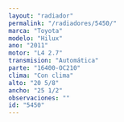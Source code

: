 ```yaml
---
layout: "radiador"
permalink: "/radiadores/5450/"
marca: "Toyota"
modelo: "Hilux"
ano: "2011"
motor: "L4 2.7"
transmision: "Automática"
parte: "16400-OC210"
clima: "Con clima"
alto: "20 5/8"
ancho: "25 1/2"
observaciones: ""
id: "5450"
---
```


